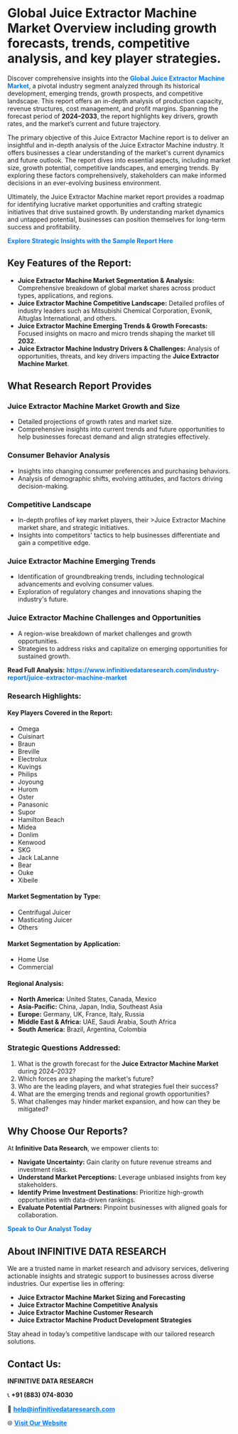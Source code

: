 <h1>Global Juice Extractor Machine Market Overview including growth forecasts, trends, competitive analysis, and key player strategies.</h1>
<p>
Discover comprehensive insights into the 
<a href="https://www.infinitivedataresearch.com/industry-report/juice-extractor-machine-market" rel="dofollow" style="color: #007BFF; text-decoration: none;"><strong>Global Juice Extractor Machine Market</strong></a>, a pivotal industry segment analyzed through its historical development, emerging trends, growth prospects, and competitive landscape. This report offers an in-depth analysis of production capacity, revenue structures, cost management, and profit margins. Spanning the forecast period of <strong>2024–2033</strong>, the report highlights key drivers, growth rates, and the market’s current and future trajectory.
</p>
<p>
The primary objective of this Juice Extractor Machine report is to deliver an insightful and in-depth analysis of the Juice Extractor Machine industry. It offers businesses a clear understanding of the market's current dynamics and future outlook. The report dives into essential aspects, including market size, growth potential, competitive landscapes, and emerging trends. By exploring these factors comprehensively, stakeholders can make informed decisions in an ever-evolving business environment.
</p>
<p>
Ultimately, the Juice Extractor Machine market report provides a roadmap for identifying lucrative market opportunities and crafting strategic initiatives that drive sustained growth. By understanding market dynamics and untapped potential, businesses can position themselves for long-term success and profitability.
</p>
<p>
<a href="https://www.infinitivedataresearch.com/request-sample/reportId=106253" style="color: #007BFF; text-decoration: none;"><strong>Explore Strategic Insights with the Sample Report Here</strong></a>
</p>

<h2>Key Features of the Report:</h2>
<ul>
<li><strong>Juice Extractor Machine Market Segmentation & Analysis:</strong> Comprehensive breakdown of global market shares across product types, applications, and regions.</li>
<li><strong>Juice Extractor Machine Competitive Landscape:</strong> Detailed profiles of industry leaders such as Mitsubishi Chemical Corporation, Evonik, Altuglas International, and others.</li>
<li><strong>Juice Extractor Machine Emerging Trends & Growth Forecasts:</strong> Focused insights on macro and micro trends shaping the market till <strong>2032</strong>.</li>
<li><strong>Juice Extractor Machine Industry Drivers & Challenges:</strong> Analysis of opportunities, threats, and key drivers impacting the <strong>Juice Extractor Machine Market</strong>.</li>
</ul>

<h2>What Research Report Provides</h2>
<h3>Juice Extractor Machine Market Growth and Size</h3>
<ul>
<li>Detailed projections of growth rates and market size.</li>
<li>Comprehensive insights into current trends and future opportunities to help businesses forecast demand and align strategies effectively.</li>
</ul>

<h3>Consumer Behavior Analysis</h3>
<ul>
<li>Insights into changing consumer preferences and purchasing behaviors.</li>
<li>Analysis of demographic shifts, evolving attitudes, and factors driving decision-making.</li>
</ul>

<h3>Competitive Landscape</h3>
<ul>
<li>In-depth profiles of key market players, their >Juice Extractor Machine market share, and strategic initiatives.</li>
<li>Insights into competitors' tactics to help businesses differentiate and gain a competitive edge.</li>
</ul>

<h3>Juice Extractor Machine Emerging Trends</h3>
<ul>
<li>Identification of groundbreaking trends, including technological advancements and evolving consumer values.</li>
<li>Exploration of regulatory changes and innovations shaping the industry's future.</li>
</ul>

<h3>Juice Extractor Machine Challenges and Opportunities</h3>
<ul>
<li>A region-wise breakdown of market challenges and growth opportunities.</li>
<li>Strategies to address risks and capitalize on emerging opportunities for sustained growth.</li>
</ul>
<p><strong>Read Full Analysis:</strong> <a href="https://www.infinitivedataresearch.com/industry-report/juice-extractor-machine-market" rel="dofollow" style="color: #007BFF; text-decoration: none;"><strong>https://www.infinitivedataresearch.com/industry-report/juice-extractor-machine-market</strong></a></p>
<h3>Research Highlights:</h3>
<h4>Key Players Covered in the Report:</h4>
<ul><li>Omega</li><li>Cuisinart</li><li>Braun</li><li>Breville</li><li>Electrolux</li><li>Kuvings</li><li>Philips</li><li>Joyoung</li><li>Hurom</li><li>Oster</li><li>Panasonic</li><li>Supor</li><li>Hamilton Beach</li><li>Midea</li><li>Donlim</li><li>Kenwood</li><li>SKG</li><li>Jack LaLanne</li><li>Bear</li><li>Ouke</li><li>Xibeile</li></ul>
<h4>Market Segmentation by Type:</h4>
<ul><li>Centrifugal Juicer</li><li>Masticating Juicer</li><li>Others</li></ul>
<h4>Market Segmentation by Application:</h4>
<ul><li>Home Use</li><li>Commercial</li></ul>

<h4>Regional Analysis:</h4>
<ul>
<li><strong>North America:</strong> United States, Canada, Mexico</li>
<li><strong>Asia-Pacific:</strong> China, Japan, India, Southeast Asia</li>
<li><strong>Europe:</strong> Germany, UK, France, Italy, Russia</li>
<li><strong>Middle East & Africa:</strong> UAE, Saudi Arabia, South Africa</li>
<li><strong>South America:</strong> Brazil, Argentina, Colombia</li>
</ul>

<h3>Strategic Questions Addressed:</h3>
<ol>
<li>What is the growth forecast for the <strong>Juice Extractor Machine Market</strong> during 2024–2032?</li>
<li>Which forces are shaping the market's future?</li>
<li>Who are the leading players, and what strategies fuel their success?</li>
<li>What are the emerging trends and regional growth opportunities?</li>
<li>What challenges may hinder market expansion, and how can they be mitigated?</li>
</ol>

<h2>Why Choose Our Reports?</h2>
<p>At <strong>Infinitive Data Research</strong>, we empower clients to:</p>
<ul>
<li><strong>Navigate Uncertainty:</strong> Gain clarity on future revenue streams and investment risks.</li>
<li><strong>Understand Market Perceptions:</strong> Leverage unbiased insights from key stakeholders.</li>
<li><strong>Identify Prime Investment Destinations:</strong> Prioritize high-growth opportunities with data-driven rankings.</li>
<li><strong>Evaluate Potential Partners:</strong> Pinpoint businesses with aligned goals for collaboration.</li>
</ul>
<p><a href="https://www.infinitivedataresearch.com/industry-report/juice-extractor-machine-market" rel="dofollow" style="color: #007BFF; text-decoration: none;"><strong>Speak to Our Analyst Today</strong></a></p>

<h2>About INFINITIVE DATA RESEARCH</h2>
<p>We are a trusted name in market research and advisory services, delivering actionable insights and strategic support to businesses across diverse industries. Our expertise lies in offering:</p>
<ul>
<li><strong>Juice Extractor Machine Market Sizing and Forecasting</strong></li>
<li><strong>Juice Extractor Machine Competitive Analysis</strong></li>
<li><strong>Juice Extractor Machine Customer Research</strong></li>
<li><strong>Juice Extractor Machine Product Development Strategies</strong></li>
</ul>
<p>Stay ahead in today’s competitive landscape with our tailored research solutions.</p>

<h2>Contact Us:</h2>
<p><strong>INFINITIVE DATA RESEARCH</strong></p>
<p>📞 <strong>+91 (883) 074-8030</strong></p>
<p>📧 <strong><a href="mailto:help@infinitivedataresearch.com" style="color: #007BFF;">help@infinitivedataresearch.com</a></strong></p>
<p>🌐 <strong><a href="https://www.infinitivedataresearch.com" rel="dofollow" style="color: #007BFF;">Visit Our Website</a></strong></p>